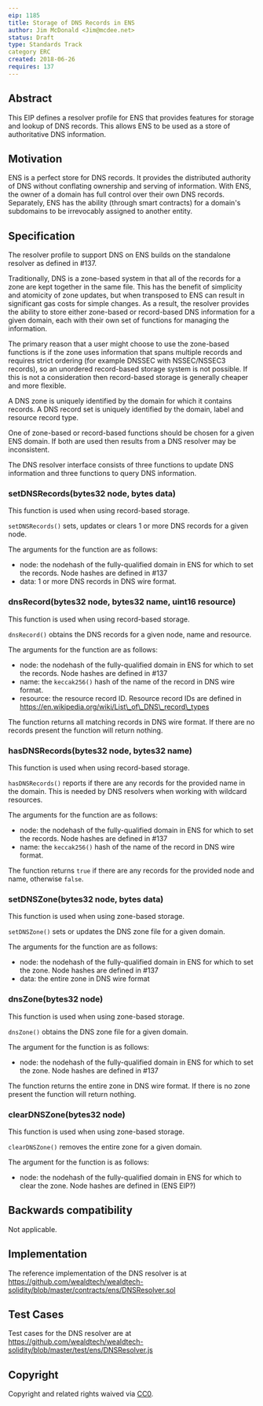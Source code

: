 ```yaml
---
eip: 1185
title: Storage of DNS Records in ENS
author: Jim McDonald <Jim@mcdee.net>
status: Draft
type: Standards Track
category ERC
created: 2018-06-26
requires: 137
---
```

  
## Abstract
This EIP defines a resolver profile for ENS that provides features for storage and lookup of DNS records. This allows ENS to be used as a store of authoritative DNS information.

## Motivation
ENS is a perfect store for DNS records.  It provides the distributed authority of DNS without conflating ownership and serving of information.  With ENS, the owner of a domain has full control over their own DNS records.  Separately, ENS has the ability (through smart contracts) for a domain's subdomains to be irrevocably assigned to another entity.

## Specification

The resolver profile to support DNS on ENS builds on the standalone resolver as defined in #137.

Traditionally, DNS is a zone-based system in that all of the records for a zone are kept together in the same file.  This has the benefit of simplicity and atomicity of zone updates, but when transposed to ENS can result in significant gas costs for simple changes.  As a result, the resolver provides the ability to store either zone-based or record-based DNS information for a given domain, each with their own set of functions for managing the information.

The primary reason that a user might choose to use the zone-based functions is if the zone uses information that spans multiple records and requires strict ordering (for example DNSSEC with NSSEC/NSSEC3 records), so an unordered record-based storage system is not possible.  If this is not a consideration then record-based storage is generally cheaper and more flexible.

A DNS zone is uniquely identified by the domain for which it contains records.  A DNS record set is uniquely identified by the domain, label and resource record type.

One of zone-based or record-based functions should be chosen for a given ENS domain.  If both are used then results from a DNS resolver may be inconsistent.

The DNS resolver interface consists of three functions to update DNS information and three functions to query DNS information.

### setDNSRecords(bytes32 node, bytes data)

This function is used when using record-based storage.

`setDNSRecords()` sets, updates or clears 1 or more DNS records for a given node.

The arguments for the function are as follows:
  - node: the nodehash of the fully-qualified domain in ENS for which to set the records.  Node hashes are defined in #137
  - data: 1 or more DNS records in DNS wire format.

### dnsRecord(bytes32 node, bytes32 name, uint16 resource)

This function is used when using record-based storage.

`dnsRecord()` obtains the DNS records for a given node, name and resource.

The arguments for the function are as follows:
  - node: the nodehash of the fully-qualified domain in ENS for which to set the records.  Node hashes are defined in #137
  - name: the `keccak256()` hash of the name of the record in DNS wire format.
  - resource: the resource record ID.  Resource record IDs are defined in https://en.wikipedia.org/wiki/List\_of\_DNS\_record\_types

The function returns all matching records in DNS wire format.  If there are no records present the function will return nothing.

### hasDNSRecords(bytes32 node, bytes32 name)

This function is used when using record-based storage.

`hasDNSRecords()` reports if there are any records for the provided name in the domain.  This is needed by DNS resolvers when working with wildcard resources.

The arguments for the function are as follows:
  - node: the nodehash of the fully-qualified domain in ENS for which to set the records.  Node hashes are defined in #137
  - name: the `keccak256()` hash of the name of the record in DNS wire format.

The function returns `true` if there are any records for the provided node and name, otherwise `false`.

### setDNSZone(bytes32 node, bytes data)

This function is used when using zone-based storage.

`setDNSZone()` sets or updates the DNS zone file for a given domain.

The arguments for the function are as follows:
  - node: the nodehash of the fully-qualified domain in ENS for which to set the zone.  Node hashes are defined in #137
  - data: the entire zone in DNS wire format

### dnsZone(bytes32 node)

This function is used when using zone-based storage.

`dnsZone()` obtains the DNS zone file for a given domain.

The argument for the function is as follows:
  - node: the nodehash of the fully-qualified domain in ENS for which to set the zone.  Node hashes are defined in #137

The function returns the entire zone in DNS wire format.  If there is no zone present the function will return nothing.

### clearDNSZone(bytes32 node)

This function is used when using zone-based storage.

`clearDNSZone()` removes the entire zone for a given domain.

The argument for the function is as follows:
  - node: the nodehash of the fully-qualified domain in ENS for which to clear the zone.  Node hashes are defined in (ENS EIP?)

## Backwards compatibility
Not applicable.

## Implementation
The reference implementation of the DNS resolver is at https://github.com/wealdtech/wealdtech-solidity/blob/master/contracts/ens/DNSResolver.sol

## Test Cases
Test cases for the DNS resolver are at https://github.com/wealdtech/wealdtech-solidity/blob/master/test/ens/DNSResolver.js

## Copyright
Copyright and related rights waived via [CC0](https://creativecommons.org/publicdomain/zero/1.0/).
